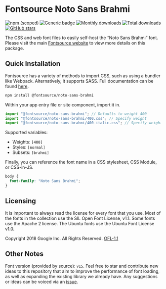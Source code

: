 # Fontsource Noto Sans Brahmi

[![npm (scoped)](https://img.shields.io/npm/v/@fontsource/noto-sans-brahmi?color=brightgreen)](https://www.npmjs.com/package/@fontsource/noto-sans-brahmi) [![Generic badge](https://img.shields.io/badge/fontsource-passing-brightgreen)](https://github.com/fontsource/fontsource) [![Monthly downloads](https://badgen.net/npm/dm/@fontsource/noto-sans-brahmi)](https://github.com/fontsource/fontsource) [![Total downloads](https://badgen.net/npm/dt/@fontsource/noto-sans-brahmi)](https://github.com/fontsource/fontsource) [![GitHub stars](https://img.shields.io/github/stars/fontsource/fontsource.svg?style=social&label=Star)](https://github.com/fontsource/fontsource/stargazers)

The CSS and web font files to easily self-host the “Noto Sans Brahmi” font. Please visit the main [Fontsource website](https://fontsource.org/fonts/noto-sans-brahmi) to view more details on this package.

## Quick Installation

Fontsource has a variety of methods to import CSS, such as using a bundler like Webpack. Alternatively, it supports SASS. Full documentation can be found [here](https://fontsource.org/docs/getting-started/introduction).

```javascript
npm install @fontsource/noto-sans-brahmi
```

Within your app entry file or site component, import it in.

```javascript
import "@fontsource/noto-sans-brahmi"; // Defaults to weight 400
import "@fontsource/noto-sans-brahmi/400.css"; // Specify weight
import "@fontsource/noto-sans-brahmi/400-italic.css"; // Specify weight and style

```

Supported variables:
- Weights: `[400]`
- Styles: `[normal]`
- Subsets: `[brahmi]`

Finally, you can reference the font name in a CSS stylesheet, CSS Module, or CSS-in-JS.

```css
body {
  font-family: "Noto Sans Brahmi";
}
```

## Licensing
It is important to always read the license for every font that you use.
Most of the fonts in the collection use the SIL Open Font License, v1.1. Some fonts use the Apache 2 license. The Ubuntu fonts use the Ubuntu Font License v1.0.

Copyright 2018 Google Inc. All Rights Reserved.
[OFL-1.1](http://scripts.sil.org/OFL)

## Other Notes
Font version (provided by source): `v15`.
Feel free to star and contribute new ideas to this repository that aim to improve the performance of font loading, as well as expanding the existing library we already have. Any suggestions or ideas can be voiced via an [issue](https://github.com/fontsource/fontsource/issues).
